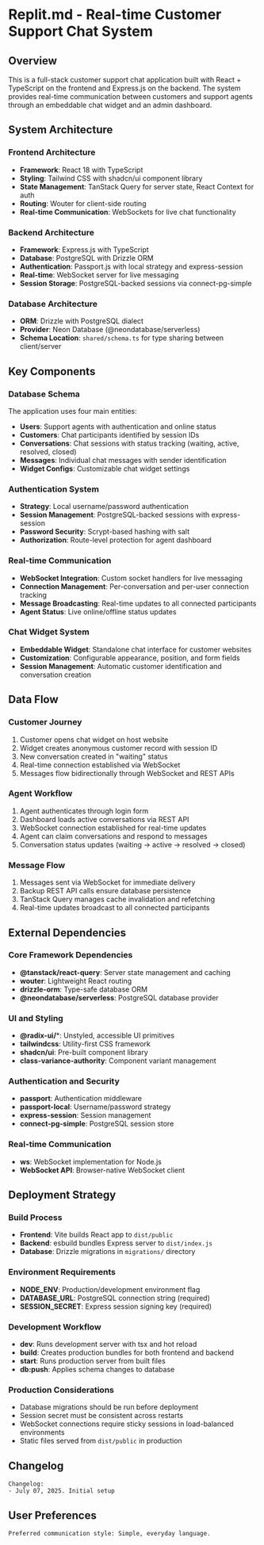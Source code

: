 # Replit.md - Real-time Customer Support Chat System

## Overview

This is a full-stack customer support chat application built with React + TypeScript on the frontend and Express.js on the backend. The system provides real-time communication between customers and support agents through an embeddable chat widget and an admin dashboard.

## System Architecture

### Frontend Architecture
- **Framework**: React 18 with TypeScript
- **Styling**: Tailwind CSS with shadcn/ui component library
- **State Management**: TanStack Query for server state, React Context for auth
- **Routing**: Wouter for client-side routing
- **Real-time Communication**: WebSockets for live chat functionality

### Backend Architecture
- **Framework**: Express.js with TypeScript
- **Database**: PostgreSQL with Drizzle ORM
- **Authentication**: Passport.js with local strategy and express-session
- **Real-time**: WebSocket server for live messaging
- **Session Storage**: PostgreSQL-backed sessions via connect-pg-simple

### Database Architecture
- **ORM**: Drizzle with PostgreSQL dialect
- **Provider**: Neon Database (@neondatabase/serverless)
- **Schema Location**: `shared/schema.ts` for type sharing between client/server

## Key Components

### Database Schema
The application uses four main entities:
- **Users**: Support agents with authentication and online status
- **Customers**: Chat participants identified by session IDs
- **Conversations**: Chat sessions with status tracking (waiting, active, resolved, closed)
- **Messages**: Individual chat messages with sender identification
- **Widget Configs**: Customizable chat widget settings

### Authentication System
- **Strategy**: Local username/password authentication
- **Session Management**: PostgreSQL-backed sessions with express-session
- **Password Security**: Scrypt-based hashing with salt
- **Authorization**: Route-level protection for agent dashboard

### Real-time Communication
- **WebSocket Integration**: Custom socket handlers for live messaging
- **Connection Management**: Per-conversation and per-user connection tracking
- **Message Broadcasting**: Real-time updates to all connected participants
- **Agent Status**: Live online/offline status updates

### Chat Widget System
- **Embeddable Widget**: Standalone chat interface for customer websites
- **Customization**: Configurable appearance, position, and form fields
- **Session Management**: Automatic customer identification and conversation creation

## Data Flow

### Customer Journey
1. Customer opens chat widget on host website
2. Widget creates anonymous customer record with session ID
3. New conversation created in "waiting" status
4. Real-time connection established via WebSocket
5. Messages flow bidirectionally through WebSocket and REST APIs

### Agent Workflow
1. Agent authenticates through login form
2. Dashboard loads active conversations via REST API
3. WebSocket connection established for real-time updates
4. Agent can claim conversations and respond to messages
5. Conversation status updates (waiting → active → resolved → closed)

### Message Flow
1. Messages sent via WebSocket for immediate delivery
2. Backup REST API calls ensure database persistence
3. TanStack Query manages cache invalidation and refetching
4. Real-time updates broadcast to all connected participants

## External Dependencies

### Core Framework Dependencies
- **@tanstack/react-query**: Server state management and caching
- **wouter**: Lightweight React routing
- **drizzle-orm**: Type-safe database ORM
- **@neondatabase/serverless**: PostgreSQL database provider

### UI and Styling
- **@radix-ui/***: Unstyled, accessible UI primitives
- **tailwindcss**: Utility-first CSS framework
- **shadcn/ui**: Pre-built component library
- **class-variance-authority**: Component variant management

### Authentication and Security
- **passport**: Authentication middleware
- **passport-local**: Username/password strategy
- **express-session**: Session management
- **connect-pg-simple**: PostgreSQL session store

### Real-time Communication
- **ws**: WebSocket implementation for Node.js
- **WebSocket API**: Browser-native WebSocket client

## Deployment Strategy

### Build Process
- **Frontend**: Vite builds React app to `dist/public`
- **Backend**: esbuild bundles Express server to `dist/index.js`
- **Database**: Drizzle migrations in `migrations/` directory

### Environment Requirements
- **NODE_ENV**: Production/development environment flag
- **DATABASE_URL**: PostgreSQL connection string (required)
- **SESSION_SECRET**: Express session signing key (required)

### Development Workflow
- **dev**: Runs development server with tsx and hot reload
- **build**: Creates production bundles for both frontend and backend
- **start**: Runs production server from built files
- **db:push**: Applies schema changes to database

### Production Considerations
- Database migrations should be run before deployment
- Session secret must be consistent across restarts
- WebSocket connections require sticky sessions in load-balanced environments
- Static files served from `dist/public` in production

## Changelog

```
Changelog:
- July 07, 2025. Initial setup
```

## User Preferences

```
Preferred communication style: Simple, everyday language.
```